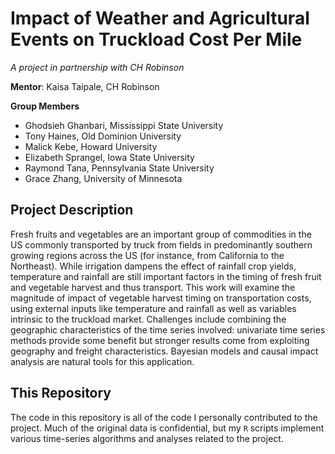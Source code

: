 # Impact of Weather and Agricultural Events on Truckload Cost Per Mile

*A project in partnership with CH Robinson*

**Mentor**: Kaisa Taipale, CH Robinson

**Group Members**
- Ghodsieh Ghanbari, Mississippi State University
- Tony Haines, Old Dominion University
- Malick Kebe, Howard University
- Elizabeth Sprangel, Iowa State University
- Raymond Tana, Pennsylvania State University
- Grace Zhang, University of Minnesota

## Project Description
Fresh fruits and vegetables are an important group of commodities in the US commonly transported by truck from fields in predominantly southern growing regions across the US (for instance, from California to the Northeast). While irrigation dampens the effect of rainfall crop yields, temperature and rainfall are still important factors in the timing of fresh fruit and vegetable harvest and thus transport. This work will examine the magnitude of impact of vegetable harvest timing on transportation costs, using external inputs like temperature and rainfall as well as variables intrinsic to the truckload market. Challenges include combining the geographic characteristics of the time series involved: univariate time series methods provide some benefit but stronger results come from exploiting geography and freight characteristics. Bayesian models and causal impact analysis are natural tools for this application.

## This Repository
The code in this repository is all of the code I personally contributed to the project. Much of the original data is confidential, but my `R` scripts implement various time-series algorithms and analyses related to the project.
